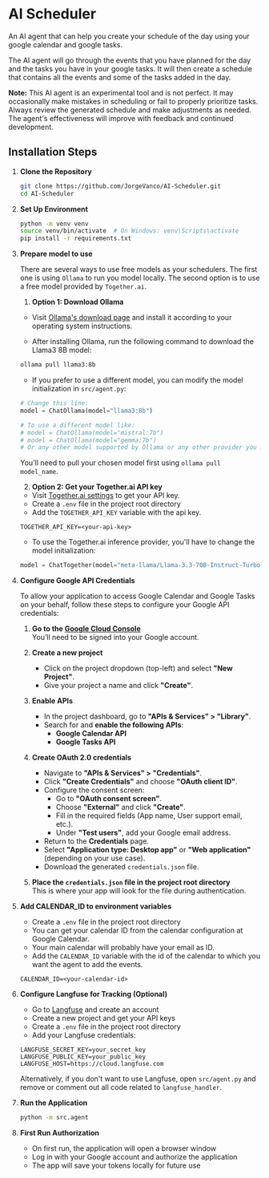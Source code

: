 # AI Scheduler

An AI agent that can help you create your schedule of the day using your google calendar and google tasks.

The AI agent will go through the events that you have planned for the day and the tasks you have in your google tasks.
It will then create a schedule that contains all the events and some of the tasks added in the day.

**Note:** This AI agent is an experimental tool and is not perfect. It may occasionally make mistakes in scheduling or fail to properly prioritize tasks. Always review the generated schedule and make adjustments as needed. The agent's effectiveness will improve with feedback and continued development.

## Installation Steps

1. **Clone the Repository**

    ```bash
    git clone https://github.com/JorgeVanco/AI-Scheduler.git
    cd AI-Scheduler
    ```

2. **Set Up Environment**

    ```bash
    python -m venv venv
    source venv/bin/activate  # On Windows: venv\Scripts\activate
    pip install -r requirements.txt
    ```

3. **Prepare model to use**

    There are several ways to use free models as your schedulers.
    The first one is using `Ollama` to run you model locally.
    The second option is to use a free model provided by `Together.ai`.

    1. **Option 1: Download Ollama**

    - Visit [Ollama's download page](https://ollama.com/download) and install it according to your operating system instructions.

    - After installing Ollama, run the following command to download the Llama3 8B model:

    ```bash
    ollama pull llama3:8b
    ```

    - If you prefer to use a different model, you can modify the model initialization in `src/agent.py`:

    ```python
    # Change this line:
    model = ChatOllama(model="llama3:8b")

    # To use a different model like:
    # model = ChatOllama(model="mistral:7b")
    # model = ChatOllama(model="gemma:7b")
    # Or any other model supported by Ollama or any other provider you might want to use
    ```

    You'll need to pull your chosen model first using `ollama pull model_name`.

    2. **Option 2: Get your Together.ai API key**

    - Visit [Together.ai settings](https://api.together.ai/settings/api-keys) to get your API key.
    - Create a `.env` file in the project root directory
    - Add the `TOGETHER_API_KEY` variable with the api key.

    ```
    TOGETHER_API_KEY=<your-api-key>
    ```

    - To use the Together.ai inference provider, you'll have to change the model initialization:

    ```python
    model = ChatTogether(model="meta-llama/Llama-3.3-70B-Instruct-Turbo-Free")
    ```

4. **Configure Google API Credentials**

    To allow your application to access Google Calendar and Google Tasks on your behalf, follow these steps to configure your Google API credentials:

    1. **Go to the [Google Cloud Console](https://console.cloud.google.com/)**  
       You’ll need to be signed into your Google account.

    2. **Create a new project**

        - Click on the project dropdown (top-left) and select **"New Project"**.
        - Give your project a name and click **"Create"**.

    3. **Enable APIs**

        - In the project dashboard, go to **"APIs & Services" > "Library"**.
        - Search for and **enable the following APIs**:
            - **Google Calendar API**
            - **Google Tasks API**

    4. **Create OAuth 2.0 credentials**

        - Navigate to **"APIs & Services" > "Credentials"**.
        - Click **"Create Credentials"** and choose **"OAuth client ID"**.
        - Configure the consent screen:
            - Go to **"OAuth consent screen"**.
            - Choose **"External"** and click **"Create"**.
            - Fill in the required fields (App name, User support email, etc.).
            - Under **"Test users"**, add your Google email address.
        - Return to the **Credentials** page.
        - Select **"Application type: Desktop app"** or **"Web application"** (depending on your use case).
        - Download the generated `credentials.json` file.

    5. **Place the `credentials.json` file in the project root directory**  
       This is where your app will look for the file during authentication.

5. **Add CALENDAR_ID to environment variables**

    - Create a `.env` file in the project root directory
    - You can get your calendar ID from the calendar configuration at Google Calendar.
    - Your main calendar will probably have your email as ID.
    - Add the `CALENDAR_ID` variable with the id of the calendar to which you want the agent to add the events.

    ```
    CALENDAR_ID=<your-calendar-id>
    ```

6. **Configure Langfuse for Tracking (Optional)**

    - Go to [Langfuse](https://langfuse.com) and create an account
    - Create a new project and get your API keys
    - Create a `.env` file in the project root directory
    - Add your Langfuse credentials:

    ```
    LANGFUSE_SECRET_KEY=your_secret_key
    LANGFUSE_PUBLIC_KEY=your_public_key
    LANGFUSE_HOST=https://cloud.langfuse.com
    ```

    Alternatively, if you don't want to use Langfuse, open `src/agent.py` and remove or comment out all code related to `langfuse_handler`.

7. **Run the Application**

    ```bash
    python -m src.agent
    ```

8. **First Run Authorization**
    - On first run, the application will open a browser window
    - Log in with your Google account and authorize the application
    - The app will save your tokens locally for future use
